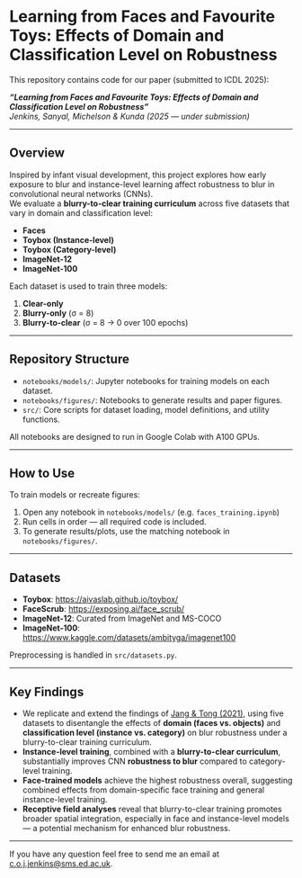 # Learning from Faces and Favourite Toys: Effects of Domain and Classification Level on Robustness

This repository contains code for our paper (submitted to ICDL 2025):

**_“Learning from Faces and Favourite Toys: Effects of Domain and Classification Level on Robustness”_**  
*Jenkins, Sanyal, Michelson & Kunda (2025 — under submission)*

---

## Overview

Inspired by infant visual development, this project explores how early exposure to blur and instance-level learning affect robustness to blur in convolutional neural networks (CNNs).  
We evaluate a **blurry-to-clear training curriculum** across five datasets that vary in domain and classification level:

- **Faces**
- **Toybox (Instance-level)**
- **Toybox (Category-level)**
- **ImageNet-12**
- **ImageNet-100**

Each dataset is used to train three models:
1. **Clear-only**
2. **Blurry-only** (σ = 8)
3. **Blurry-to-clear** (σ = 8 → 0 over 100 epochs)

---

## Repository Structure

- `notebooks/models/`: Jupyter notebooks for training models on each dataset.
- `notebooks/figures/`: Notebooks to generate results and paper figures.
- `src/`: Core scripts for dataset loading, model definitions, and utility functions.

All notebooks are designed to run in Google Colab with A100 GPUs.

---

## How to Use

To train models or recreate figures:
1. Open any notebook in `notebooks/models/` (e.g. `faces_training.ipynb`)
2. Run cells in order — all required code is included.
3. To generate results/plots, use the matching notebook in `notebooks/figures/`.

---

## Datasets

- **Toybox**: https://aivaslab.github.io/toybox/  
- **FaceScrub**: https://exposing.ai/face_scrub/  
- **ImageNet-12**: Curated from ImageNet and MS-COCO  
- **ImageNet-100**: https://www.kaggle.com/datasets/ambityga/imagenet100

Preprocessing is handled in `src/datasets.py`.

---

## Key Findings

- We replicate and extend the findings of [Jang & Tong (2021)](https://jov.arvojournals.org/article.aspx?articleid=2778069), using five datasets to disentangle the effects of **domain (faces vs. objects)** and **classification level (instance vs. category)** on blur robustness under a blurry-to-clear training curriculum.
- **Instance-level training**, combined with a **blurry-to-clear curriculum**, substantially improves CNN **robustness to blur** compared to category-level training.
- **Face-trained models** achieve the highest robustness overall, suggesting combined effects from domain-specific face training and general instance-level training.
- **Receptive field analyses** reveal that blurry-to-clear training promotes broader spatial integration, especially in face and instance-level models — a potential mechanism for enhanced blur robustness.

---

If you have any question feel free to send me an email at c.o.j.jenkins@sms.ed.ac.uk.
